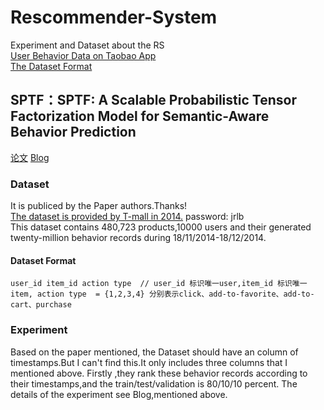 # Rescommender-System
Experiment and Dataset about the RS<br>
[User Behavior Data on Taobao App](https://tianchi.aliyun.com/datalab/dataSet.html?spm=5176.100073.0.0.16ca3ea7n771BU&dataId=46)<br>
[The Dataset Format](https://tianchi.aliyun.com/competition/information.htm?spm=5176.100067.5678.2.2f7378f6K40P0t&raceId=1)<br>
## SPTF：SPTF: A Scalable Probabilistic Tensor Factorization Model for Semantic-Aware Behavior Prediction
[论文](https://ieeexplore.ieee.org/document/8215531)
[Blog](https://statusrank.xyz/2018/11/14/SPTF/)<br>
### Dataset
  It is publiced by the Paper authors.Thanks!<br>
  [The dataset is provided by T-mall in 2014.]( http://pan.baidu.com/s/1mhQ0ifQ)  password: jrlb <br>
  This dataset contains 480,723 products,10000 users and their generated twenty-million behavior records during 18/11/2014-18/12/2014.
  #### Dataset Format
    user_id item_id action type  // user_id 标识唯一user,item_id 标识唯一item, action type  = {1,2,3,4} 分别表示click、add-to-favorite、add-to-cart、purchase  
### Experiment
  Based on the paper mentioned, the Dataset should have an column of timestamps.But I can't find this.It only includes three columns that I mentioned above.
  Firstly ,they rank these behavior records according to their timestamps,and the train/test/validation is 80/10/10 percent.
  The details of the experiment see Blog,mentioned above.
  
